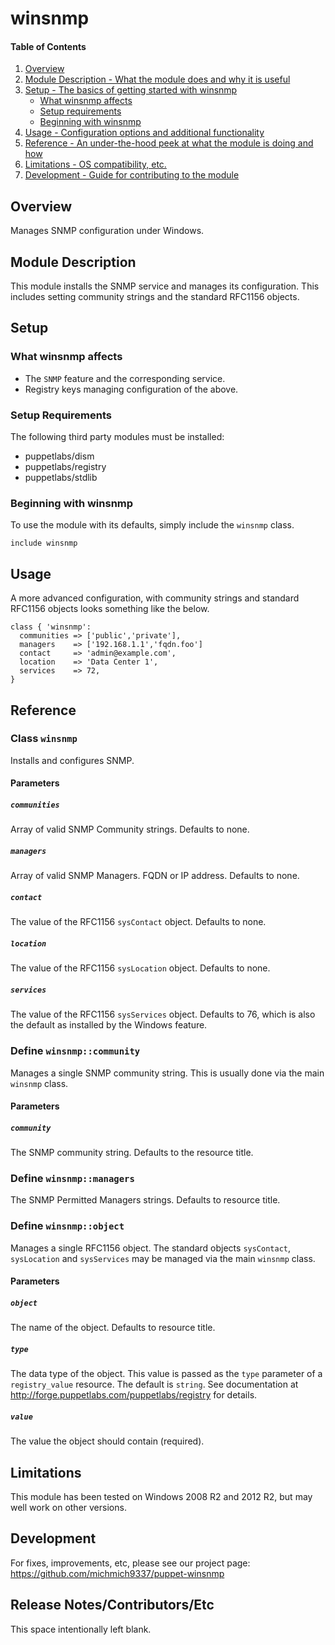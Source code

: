 # winsnmp

#### Table of Contents

1. [Overview](#overview)
2. [Module Description - What the module does and why it is useful](#module-description)
3. [Setup - The basics of getting started with winsnmp](#setup)
    * [What winsnmp affects](#what-winsnmp-affects)
    * [Setup requirements](#setup-requirements)
    * [Beginning with winsnmp](#beginning-with-winsnmp)
4. [Usage - Configuration options and additional functionality](#usage)
5. [Reference - An under-the-hood peek at what the module is doing and how](#reference)
5. [Limitations - OS compatibility, etc.](#limitations)
6. [Development - Guide for contributing to the module](#development)

## Overview

Manages SNMP configuration under Windows.

## Module Description

This module installs the SNMP service and manages its configuration. This
includes setting community strings and the standard RFC1156 objects.

## Setup

### What winsnmp affects

* The `SNMP` feature and the corresponding service.
* Registry keys managing configuration of the above.

### Setup Requirements

The following third party modules must be installed:

* puppetlabs/dism
* puppetlabs/registry
* puppetlabs/stdlib

### Beginning with winsnmp

To use the module with its defaults, simply include the `winsnmp` class.

```puppet
include winsnmp
```

## Usage

A more advanced configuration, with community strings and standard RFC1156
objects looks something like the below.

```puppet
class { 'winsnmp':
  communities => ['public','private'],
  managers    => ['192.168.1.1','fqdn.foo']
  contact     => 'admin@example.com',
  location    => 'Data Center 1',
  services    => 72,
}
```

## Reference

### Class `winsnmp`

Installs and configures SNMP.

#### Parameters

##### `communities`
Array of valid SNMP Community strings. Defaults to none.

##### `managers`
Array of valid SNMP Managers. FQDN or IP address. Defaults to none.

##### `contact`
The value of the RFC1156 `sysContact` object. Defaults to none.

##### `location`
The value of the RFC1156 `sysLocation` object. Defaults to none.

##### `services`
The value of the RFC1156 `sysServices` object. Defaults to 76, which is also
the default as installed by the Windows feature.


### Define `winsnmp::community`

Manages a single SNMP community string. This is usually done via the main
`winsnmp` class.

#### Parameters

##### `community`
The SNMP community string. Defaults to the resource title.


### Define `winsnmp::managers`
The SNMP Permitted Managers strings. Defaults to resource title.

### Define `winsnmp::object`

Manages a single RFC1156 object. The standard objects `sysContact`,
`sysLocation` and `sysServices` may be managed via the main `winsnmp` class.

#### Parameters

##### `object`
The name of the object. Defaults to resource title.

##### `type`
The data type of the object. This value is passed as the `type` parameter
of a `registry_value` resource. The default is `string`. See documentation
at http://forge.puppetlabs.com/puppetlabs/registry for details.

##### `value`
The value the object should contain (required).


## Limitations

This module has been tested on Windows 2008 R2 and 2012 R2, but may well work on other
versions.

## Development

For fixes, improvements, etc, please see our project page:
https://github.com/michmich9337/puppet-winsnmp

## Release Notes/Contributors/Etc

This space intentionally left blank.
